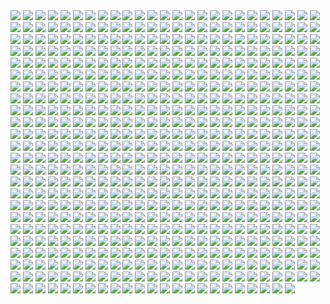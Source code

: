 <img src='./Picture-Directory/54 - pcMYz0L.jpg'>
<img src='./Picture-Directory/26 - v3cZNQf.jpg'>
<img src='./Picture-Directory/tumblr_of60nzQm3g1tle5axo1_540.jpg'>
<img src='./Picture-Directory/kenn-yap-74-03-s.jpg'>
<img src='./Picture-Directory/tom-isaksen-risemyfriend-by-tomisaksen-01.jpg'>
<img src='./Picture-Directory/E640QvVvEpsztxacCzAvaQakwcitnpral4Kqkkfg2jc.jpg'>
<img src='./Picture-Directory/20 - SQ60M8u.jpg'>
<img src='./Picture-Directory/tumblr_o0j538f3pK1txuyy1o1_r1_1280.png'>
<img src='./Picture-Directory/eBrkcX5.jpg'>
<img src='./Picture-Directory/62 - UEtTF31.jpg'>
<img src='./Picture-Directory/Ch8qdxRW0AA0K4v.jpg'>
<img src='./Picture-Directory/30 - 2R9xUd0.jpg'>
<img src='./Picture-Directory/6 - Return of the Jedi.jpg'>
<img src='./Picture-Directory/66 - TIE Fighter.jpg'>
<img src='./Picture-Directory/49 - h4kJlT2.jpg'>
<img src='./Picture-Directory/leonid-kolyagin-xwings-low.jpg'>
<img src='./Picture-Directory/aaron-mcbride-12185030-10208004298011441-1347009825795762880-o.jpg'>
<img src='./Picture-Directory/8qdm4nxvlyyy.jpg'>
<img src='./Picture-Directory/76 - 1qBIY0F.jpg'>
<img src='./Picture-Directory/rodrigo-galdino-1.jpg'>
<img src='./Picture-Directory/Eh1D-2uGpEQMTJDJMpKirC1e-kAm4oFyQDtSXYMD0yI.png'>
<img src='./Picture-Directory/vader_by_f1x_2-d8xkf8h.jpg'>
<img src='./Picture-Directory/Wpi1OfW.png'>
<img src='./Picture-Directory/00001509.png'>
<img src='./Picture-Directory/0hbt0r3dq9px.png'>
<img src='./Picture-Directory/27 - IOUqD50.jpg'>
<img src='./Picture-Directory/gonzalo-flores-kor.jpg'>
<img src='./Picture-Directory/TRtKeIA2KEPLenqZ-bLOMdb0enfAGr4DnO_Ic1hmQHM.jpg'>
<img src='./Picture-Directory/73 - I36rrfr.jpg'>
<img src='./Picture-Directory/cda20e449b0f3fd63035d1ee35a2b4cb-d9tff62.jpg'>
<img src='./Picture-Directory/kylo_ren_by_torynji-da1qg19.jpg'>
<img src='./Picture-Directory/sam-denmark-maullr.jpg'>
<img src='./Picture-Directory/joel-erkkinen-ourladyofstars03web.jpg'>
<img src='./Picture-Directory/gpKPz7v.jpg'>
<img src='./Picture-Directory/a022wjyunbhy.jpg'>
<img src='./Picture-Directory/darthmaul_web_by_qissus-da27ds6.jpg'>
<img src='./Picture-Directory/39 - ile8r3h.jpg'>
<img src='./Picture-Directory/star_wars_pulp__pt_5__princess_and_the_scoundrel_by_tbone310-d68jbay.jpg'>
<img src='./Picture-Directory/purge__by_robbiemcsweeney-d9kjq5i.jpg'>
<img src='./Picture-Directory/65 - S2s3FaV.jpg'>
<img src='./Picture-Directory/tumblr_o6nhsfga2R1u373c5o1_1280.png'>
<img src='./Picture-Directory/3hvscxc6crwy.jpg'>
<img src='./Picture-Directory/bcln9sub7yvy.jpg'>
<img src='./Picture-Directory/captain_rex_by_robert_shane-d879q6l (1).jpg'>
<img src='./Picture-Directory/96w90462qvqx.jpg'>
<img src='./Picture-Directory/49 - R6O6LNV.jpg'>
<img src='./Picture-Directory/64 - 8qSqbWJ.jpg'>
<img src='./Picture-Directory/fPB5lkc.jpg'>
<img src='./Picture-Directory/dmitriy-bessonov-sw-frame-02-fin.jpg'>
<img src='./Picture-Directory/f5kyqaidh6yx.jpg'>
<img src='./Picture-Directory/power_of_the_darkside_by_andyfairhurst-db40y77.jpg'>
<img src='./Picture-Directory/28 - 9i2xpUo.jpg'>
<img src='./Picture-Directory/99_by_dzikawa-d9ko812.jpg'>
<img src='./Picture-Directory/Star-Wars-Battlefront-Twilight-Company-Wallpaper-1366x768.jpg'>
<img src='./Picture-Directory/18 - P7ULTkU.jpg'>
<img src='./Picture-Directory/darren-tan-battle-of-kashyyyk-da.jpg'>
<img src='./Picture-Directory/39 - Wy8sX8L.jpg'>
<img src='./Picture-Directory/14454678_10155201579684692_689319540_n.jpg'>
<img src='./Picture-Directory/YQU6QXZnK0yvnsDSCd72j-4hMvoZrEUtM2fewoxz2RY.jpg'>
<img src='./Picture-Directory/tumblr_oiv5c6i6nl1rc1618o1_500.png'>
<img src='./Picture-Directory/01 - OuSizUw.jpg'>
<img src='./Picture-Directory/71 - YSEi38m.jpg'>
<img src='./Picture-Directory/cW3qzE84g28ccA59bUI1dys1NonsjuJpea8NaorCNr8.png'>
<img src='./Picture-Directory/2HA5i9f.jpg'>
<img src='./Picture-Directory/uj4cYgegBLe2v-FiSAA6T1d6vRQ-QejnIdRSIFTSmKI.jpg'>
<img src='./Picture-Directory/47 - gv8Rahg.jpg'>
<img src='./Picture-Directory/jljCj35.jpg'>
<img src='./Picture-Directory/vtmb1aF.jpg'>
<img src='./Picture-Directory/66 - ys8WAjI.jpg'>
<img src='./Picture-Directory/44 - mIXRwa8.jpg'>
<img src='./Picture-Directory/69 - TScStjh.jpg'>
<img src='./Picture-Directory/micah-brown-star-wars-a-masters-legacy.jpg'>
<img src='./Picture-Directory/7p9igMc.jpg'>
<img src='./Picture-Directory/tumblr_o6fhhzpEuR1s8vxpyo1_1280.jpg'>
<img src='./Picture-Directory/41 - MpGk6wz.jpg'>
<img src='./Picture-Directory/22 - lzDIgxy.jpg'>
<img src='./Picture-Directory/14 - k8kRTdE.jpg'>
<img src='./Picture-Directory/14 - VyZJPE8.jpg'>
<img src='./Picture-Directory/29 - qPvfQ3a.jpg'>
<img src='./Picture-Directory/36 - 82HbYlp.jpg'>
<img src='./Picture-Directory/48 - LApxo7k.jpg'>
<img src='./Picture-Directory/42 - s7VVQdI.jpg'>
<img src='./Picture-Directory/31 - F7LzS1K.jpg'>
<img src='./Picture-Directory/alvaro-jimenez-kylo-ren-forest-color-finalw.jpg'>
<img src='./Picture-Directory/61 - xcXQuB0.jpg'>
<img src='./Picture-Directory/40 - WCSxRjx.jpg'>
<img src='./Picture-Directory/32 - 3rEyp81.jpg'>
<img src='./Picture-Directory/17 - VEbsVce.jpg'>
<img src='./Picture-Directory/stormtrooper_brooke_by_mleth-dajzv98.png'>
<img src='./Picture-Directory/60lReVoEwWS2bNl5aba4cOwjutRXLlWABD32DIEvb6c.jpg'>
<img src='./Picture-Directory/john-burns-img-5387.jpg'>
<img src='./Picture-Directory/ce29c37a2cf8f54c483e352c5996014f.jpg'>
<img src='./Picture-Directory/T0Jl1dN.jpg'>
<img src='./Picture-Directory/49 - XjLs9Ec.jpg'>
<img src='./Picture-Directory/05 - 4uqCBu9.jpg'>
<img src='./Picture-Directory/12 - iUGFHJr.jpg'>
<img src='./Picture-Directory/phelan-a-davion-against-all-odds-by-nathanelhanan-db862fj.jpg'>
<img src='./Picture-Directory/3ed4uVlQk7OuRbY1hWOHsrWGHVYujDGOOX00PhkAGhk.jpg'>
<img src='./Picture-Directory/max-hugo-maul.jpg'>
<img src='./Picture-Directory/6ypi41nti9yx.jpg'>
<img src='./Picture-Directory/tumblr_nkib9zQIAG1u4lxsro1_1280.jpg'>
<img src='./Picture-Directory/shane-molina-k-2s0.jpg'>
<img src='./Picture-Directory/5731-0-1c7acd8b31c761383c5c566ff5113464-artbywucropped.jpg'>
<img src='./Picture-Directory/tumblr_ooiw82vNSQ1sqp37vo2_1280.jpg'>
<img src='./Picture-Directory/04 - m2syxyy.jpg'>
<img src='./Picture-Directory/35 - jrLalQL.jpg'>
<img src='./Picture-Directory/60 - 7BHZhlA.jpg'>
<img src='./Picture-Directory/xp6zmydy6oqx.jpg'>
<img src='./Picture-Directory/guillem-h-pongiluppi-501-st-legion-vader-s-fist-vs-space-cockroaches-7-guillemhp.jpg'>
<img src='./Picture-Directory/sergey-grechanyuk-final-002.jpg'>
<img src='./Picture-Directory/02 - G4xUAWx.jpg'>
<img src='./Picture-Directory/14 - MqGwl19.jpg'>
<img src='./Picture-Directory/luciano-komorizono-s-w-painting-final.jpg'>
<img src='./Picture-Directory/38 - n0t9NJ5.jpg'>
<img src='./Picture-Directory/maul_by_templado-dau6prv.jpg'>
<img src='./Picture-Directory/shane-molina-tank-trooper-final.jpg'>
<img src='./Picture-Directory/26 - rtQB4zT.jpg'>
<img src='./Picture-Directory/5LhZsR1bstvlfDpAGJOtS_VyrzV8dr6UuTWNENCJ1sQ.jpg'>
<img src='./Picture-Directory/tomasz-jedruszek-jedi.jpg'>
<img src='./Picture-Directory/35 - Gb5ZYA2.jpg'>
<img src='./Picture-Directory/OWsVMub.jpg'>
<img src='./Picture-Directory/dylan-kowalski-vadorredemptionfinal.jpg'>
<img src='./Picture-Directory/19 - OIftxOQ.jpg'>
<img src='./Picture-Directory/jeff-wood-2016-06-01-8-32-18.jpg'>
<img src='./Picture-Directory/2McHDAo.jpg'>
<img src='./Picture-Directory/the_force_awakens_by_cylonka-d9lfomf.jpg'>
<img src='./Picture-Directory/jose-l-serrano-silva-leaving-tatooine.jpg'>
<img src='./Picture-Directory/aqony91orr7y.jpg'>
<img src='./Picture-Directory/luca-merli-sands-of-jakku.jpg'>
<img src='./Picture-Directory/alexander-pohl-11221-13-4a8a768b874b85d19f52fe07d12eabac-thelema.jpg'>
<img src='./Picture-Directory/01 - O8876hB.jpg'>
<img src='./Picture-Directory/37 - ptszR3D.jpg'>
<img src='./Picture-Directory/jedi_and_jedi_lite_by_hollyoakhill-d9qpafb.jpg'>
<img src='./Picture-Directory/W3UUxvY.jpg'>
<img src='./Picture-Directory/D5friaT.jpg'>
<img src='./Picture-Directory/f1cgytrnqdox.jpg'>
<img src='./Picture-Directory/47 - 6HNlRpV.jpg'>
<img src='./Picture-Directory/48 - 2L9Klwe.jpg'>
<img src='./Picture-Directory/star_wars__generations_by_daekazu-d9pke9v.jpg'>
<img src='./Picture-Directory/yoNYQHkXOITDXRepEpW_r-Q2fr8UtNemTdexbYDb-NY.jpg'>
<img src='./Picture-Directory/27 - p2oiSom.jpg'>
<img src='./Picture-Directory/53 - vlozy0c.jpg'>
<img src='./Picture-Directory/10 - rN3KVr7.jpg'>
<img src='./Picture-Directory/11 - pXSe9Xa.jpg'>
<img src='./Picture-Directory/RzSQPS6.jpg'>
<img src='./Picture-Directory/luis-gomez-weyler-dooku-11062015.jpg'>
<img src='./Picture-Directory/12 - dyFjAeV.jpg'>
<img src='./Picture-Directory/59 - idPWYku.jpg'>
<img src='./Picture-Directory/52 - 4P53bug.jpg'>
<img src='./Picture-Directory/matt-synowicz-tumblr-o0nipmlf9q1qfbur3o1-1280.jpg'>
<img src='./Picture-Directory/TkZTLHt.jpg'>
<img src='./Picture-Directory/star_wars_by_muratgul-d9ktp9n.jpg'>
<img src='./Picture-Directory/50 - fq1Data.jpg'>
<img src='./Picture-Directory/T6UAZBV-P1RzTwMGaDmDpknlOtZaSPcoGHcpHoRMM3Q.jpg'>
<img src='./Picture-Directory/pixel-jeff-captain-phasma.jpg'>
<img src='./Picture-Directory/raiders_by_wildweasel339-daf0shn.jpg'>
<img src='./Picture-Directory/ronnie-jensen-cloudcity.jpg'>
<img src='./Picture-Directory/tizianobaracchi_i_am_a_jedi_1200_by_thaldir-da3u7pc.jpg'>
<img src='./Picture-Directory/27 - V9frQxh.jpg'>
<img src='./Picture-Directory/marc-cousin-starwarsfinal02.jpg'>
<img src='./Picture-Directory/tumblr_oejbyiuB5X1tky0mao1_1280.png'>
<img src='./Picture-Directory/65 - xwing.jpg'>
<img src='./Picture-Directory/46 - Zimt2pf.jpg'>
<img src='./Picture-Directory/18299007_1410178172408303_7664992713128804352_n.jpg'>
<img src='./Picture-Directory/25 - tUQ4xPX.jpg'>
<img src='./Picture-Directory/63 - EVm47Hz.jpg'>
<img src='./Picture-Directory/tumblr_n2qjzvJmQi1qer2oto1_1280.jpg'>
<img src='./Picture-Directory/01clabzuocpx.jpg'>
<img src='./Picture-Directory/__yoda_my_name_is___by_lehuss-da2ednq.jpg'>
<img src='./Picture-Directory/07 - NRJgAIo.jpg'>
<img src='./Picture-Directory/55 - duBEalK.jpg'>
<img src='./Picture-Directory/JvpRokk.jpg'>
<img src='./Picture-Directory/DBvzBtd.jpg'>
<img src='./Picture-Directory/13713986_291833067835978_1510976533_n.jpg'>
<img src='./Picture-Directory/03 - cWinFdO.jpg'>
<img src='./Picture-Directory/04 - vKIn6Y3.jpg'>
<img src='./Picture-Directory/11 - LkLgpha.jpg'>
<img src='./Picture-Directory/trfBC7u.png'>
<img src='./Picture-Directory/07dgukrwfmry.jpg'>
<img src='./Picture-Directory/daniel-garcia-sw.jpg'>
<img src='./Picture-Directory/gus-mendonca-gm-firstorder-tieinterceptors.jpg'>
<img src='./Picture-Directory/csF5E0R.jpg'>
<img src='./Picture-Directory/32 - 84y8hda.jpg'>
<img src='./Picture-Directory/esteban-barrientos-ahsoka.jpg'>
<img src='./Picture-Directory/renato-scicchitano-screen-final.jpg'>
<img src='./Picture-Directory/simon-liechti-boba-fett-01-small.jpg'>
<img src='./Picture-Directory/hakuna001_by_pixelkitties-d9z01iz.png'>
<img src='./Picture-Directory/56 - XGDPZCa.jpg'>
<img src='./Picture-Directory/3 - Revenge of the Sith.jpg'>
<img src='./Picture-Directory/cristi-balanescu-cristib-nexusofpower.jpg'>
<img src='./Picture-Directory/pCrsRmm.jpg'>
<img src='./Picture-Directory/mark-brooks-vaderdown3cover.jpg'>
<img src='./Picture-Directory/kuat_systems_engineering_eta_4_interceptor_by_shoguneagle-db0syut.jpg'>
<img src='./Picture-Directory/alwyn-talbot-unfinished-busines.jpg'>
<img src='./Picture-Directory/72 - XgLHPfg.jpg'>
<img src='./Picture-Directory/andy-fransen-sw-sd-j.jpg'>
<img src='./Picture-Directory/richard-anderson-tumblr-npfn0ux4is1rmuqvmo1-1280.jpg'>
<img src='./Picture-Directory/54yzxdg4ow7y.jpg'>
<img src='./Picture-Directory/rlaeq8a2f6ay.jpg'>
<img src='./Picture-Directory/han_solo_by_giddygriffin-d8heojx.jpg'>
<img src='./Picture-Directory/dmitriy-kuzin-ilm-art-done2560.jpg'>
<img src='./Picture-Directory/30 - Xui6IK9.jpg'>
<img src='./Picture-Directory/gvqjtcV.jpg'>
<img src='./Picture-Directory/ameen-naksewee-ilm01.jpg'>
<img src='./Picture-Directory/71 - kSwUqMu.jpg'>
<img src='./Picture-Directory/52 - 7baA4eW.jpg'>
<img src='./Picture-Directory/51 - jZyHKRg.jpg'>
<img src='./Picture-Directory/23 - U4U1AbT.jpg'>
<img src='./Picture-Directory/queen_and_princess_by_khallion-d8hudr2.jpg'>
<img src='./Picture-Directory/48 - iO5U6gm.jpg'>
<img src='./Picture-Directory/54 - q2DHA4W.jpg'>
<img src='./Picture-Directory/20 - v4n7jeB.jpg'>
<img src='./Picture-Directory/43 - 5PuwFuy.jpg'>
<img src='./Picture-Directory/benjamin-carre-ob1bhd.jpg'>
<img src='./Picture-Directory/APACpr7.png'>
<img src='./Picture-Directory/4 - A New Hope.jpg'>
<img src='./Picture-Directory/tumblr_o5y55eoU1j1sk51m7o1_1280.jpg'>
<img src='./Picture-Directory/48 - eOVQrAn.jpg'>
<img src='./Picture-Directory/th5xqumklhry.jpg'>
<img src='./Picture-Directory/no_country_for_old_men_by_ornicar-d4mr6uj.jpg'>
<img src='./Picture-Directory/60 - zMNNDV3.jpg'>
<img src='./Picture-Directory/k788gbc41k9y.jpg'>
<img src='./Picture-Directory/36 - M4exYUR.jpg'>
<img src='./Picture-Directory/tumblr_ondz3eve8g1qghj9to1_1280.jpg'>
<img src='./Picture-Directory/pq764a4ul9yx.jpg'>
<img src='./Picture-Directory/e8568033427317.56aa8c6585175.png'>
<img src='./Picture-Directory/oleg-ulianytskyi-template-1920x1080-final-2.jpg'>
<img src='./Picture-Directory/nlobhebe0z7y.jpg'>
<img src='./Picture-Directory/19 - mQyOhp5.jpg'>
<img src='./Picture-Directory/a40af1bbdb666e2691570bcef1451029.jpg'>
<img src='./Picture-Directory/30 - TTGIcoM.jpg'>
<img src='./Picture-Directory/51 - RzUPrzg.jpg'>
<img src='./Picture-Directory/07 - FYvOt6J.jpg'>
<img src='./Picture-Directory/alfonso-pardo-martinez-sw-portrait01-low.jpg'>
<img src='./Picture-Directory/18 - 1PbaG5n.jpg'>
<img src='./Picture-Directory/luIaRDm.jpg'>
<img src='./Picture-Directory/08 - C0EVsYp.jpg'>
<img src='./Picture-Directory/gop-gap-sketch198.jpg'>
<img src='./Picture-Directory/05 - dbQGQ0L.jpg'>
<img src='./Picture-Directory/LeIdVyp.jpg'>
<img src='./Picture-Directory/55 - bWozweg.jpg'>
<img src='./Picture-Directory/rey__lady_of_the_sith_by_cobaltplasma-da1hf7n.jpg'>
<img src='./Picture-Directory/4eglsg4qs68y.jpg'>
<img src='./Picture-Directory/nagy-norbert-millennium-falcon.jpg'>
<img src='./Picture-Directory/22 - tCj8uhf.jpg'>
<img src='./Picture-Directory/ItmVuT6.jpg'>
<img src='./Picture-Directory/kylo_ren_by_blazbaros-da7685k.png'>
<img src='./Picture-Directory/09 - 0qLxdbp.jpg'>
<img src='./Picture-Directory/alvaro-c-escudero-05.jpg'>
<img src='./Picture-Directory/61 - mddYFHW.jpg'>
<img src='./Picture-Directory/40 - 3SqwU9H.jpg'>
<img src='./Picture-Directory/nihat-gokcen-anakin.jpg'>
<img src='./Picture-Directory/dXTuF30.jpg'>
<img src='./Picture-Directory/1l3jw2q9mdjx.jpg'>
<img src='./Picture-Directory/57 - t7gC1bh.jpg'>
<img src='./Picture-Directory/PDEg5qQ.png'>
<img src='./Picture-Directory/14 - fbXU43D.jpg'>
<img src='./Picture-Directory/A4g_fo_j-z5kM9XSpYsjVFkMdLKlF9j5dso0qSwrURI.jpg'>
<img src='./Picture-Directory/yagadc1t4qnx.jpg'>
<img src='./Picture-Directory/41 - h6CUpb6.jpg'>
<img src='./Picture-Directory/episode_viii_luke_by_800poundproductions-da1gt94.jpg'>
<img src='./Picture-Directory/tumblr_o0se10xPRh1u4lxsro2_1280.jpg'>
<img src='./Picture-Directory/08 - YR1TeT4.jpg'>
<img src='./Picture-Directory/NSaXUS6.png'>
<img src='./Picture-Directory/09 - ncXoqup.jpg'>
<img src='./Picture-Directory/dylan-kowalski-starwarsbattle1080web.jpg'>
<img src='./Picture-Directory/08 - MRSwNfi.jpg'>
<img src='./Picture-Directory/jason-campbell-jckeyframe1.jpg'>
<img src='./Picture-Directory/33 - ukIboMx.jpg'>
<img src='./Picture-Directory/darth_vader___speeder_bike_attack_by_rhymesyndicate-d4jcxe7.jpg'>
<img src='./Picture-Directory/15 - GmN0Cq4.jpg'>
<img src='./Picture-Directory/5oRBfzn.jpg'>
<img src='./Picture-Directory/06 - PEwsHFr.jpg'>
<img src='./Picture-Directory/29 - fmq9bBJ.jpg'>
<img src='./Picture-Directory/j-c-park-sw01.jpg'>
<img src='./Picture-Directory/paul-canavan-paulscottcanavan-jarjar.jpg'>
<img src='./Picture-Directory/darren-tan-ahsoka-da.jpg'>
<img src='./Picture-Directory/ksenia-zelentsova-web.jpg'>
<img src='./Picture-Directory/75 - Sn0hJWR.jpg'>
<img src='./Picture-Directory/5 - The Empire Strikes Back.jpg'>
<img src='./Picture-Directory/the_silverfox_and_the_sexy_beast_by_blazbaros-damnczv.png'>
<img src='./Picture-Directory/45 - 89q0xBW.jpg'>
<img src='./Picture-Directory/mist-xg-vds.jpg'>
<img src='./Picture-Directory/-rey-s.jpg'>
<img src='./Picture-Directory/WQixz51.png'>
<img src='./Picture-Directory/5Z84DKN.jpg'>
<img src='./Picture-Directory/17932308_1778631029116806_6239004966028050432_n.jpg'>
<img src='./Picture-Directory/47 - 52qxIne.jpg'>
<img src='./Picture-Directory/the_courage_of_stars_by_lauratolton-daemhf2.jpg'>
<img src='./Picture-Directory/joshua-bowles-the-moment-1.jpg'>
<img src='./Picture-Directory/ilm_art_department_challenge__the_job___stampede_by_mattrhodesart-dah3o58.jpg'>
<img src='./Picture-Directory/shane-molina-4k-stormtrooper-printoff.jpg'>
<img src='./Picture-Directory/22 - LGIdNZq.jpg'>
<img src='./Picture-Directory/star_wars_collab___grievous_by_wynahiros.jpg'>
<img src='./Picture-Directory/sq8m6GH.jpg'>
<img src='./Picture-Directory/rey_by_wojtekfus-da1dsh6.png'>
<img src='./Picture-Directory/36 - JoDQ1Nb.jpg'>
<img src='./Picture-Directory/44 - fhzHbf0.jpg'>
<img src='./Picture-Directory/34 - 1xe1da8.jpg'>
<img src='./Picture-Directory/51 - LZI0bUC.jpg'>
<img src='./Picture-Directory/XwYNtTb.jpg'>
<img src='./Picture-Directory/54 - tAexzUd.jpg'>
<img src='./Picture-Directory/14459794_10155201579714692_1876223530_n.jpg'>
<img src='./Picture-Directory/2 - Attack of the Clones.jpg'>
<img src='./Picture-Directory/03 - glS1UUq.jpg'>
<img src='./Picture-Directory/18580972_168586533673392_5364136740766351360_n.jpg'>
<img src='./Picture-Directory/guillem-h-pongiluppi-guillemhp-darth-maul-rebels.jpg'>
<img src='./Picture-Directory/mz1HITu.jpg'>
<img src='./Picture-Directory/13640755_10153675750452452_3879939042306576891_o.jpg'>
<img src='./Picture-Directory/20 - pRESzRv.jpg'>
<img src='./Picture-Directory/0ikrx75aznux.jpg'>
<img src='./Picture-Directory/04 - DEPvTPZ.jpg'>
<img src='./Picture-Directory/3lWd6Xt.jpg'>
<img src='./Picture-Directory/kevin-mckenna-shadow-of-the-master.jpg'>
<img src='./Picture-Directory/56 - 1WjgBCo.jpg'>
<img src='./Picture-Directory/12 - K7XIsri.jpg'>
<img src='./Picture-Directory/ancient_order_by_adamburn-d9ku80b.jpg'>
<img src='./Picture-Directory/marek-madej-crash-final.jpg'>
<img src='./Picture-Directory/morgan-yon-11207-1-85088bf0d516e201ad13745634d86dd5-morganyon.jpg'>
<img src='./Picture-Directory/43 - EXqhKGT.jpg'>
<img src='./Picture-Directory/wbeaavged7jx.jpg'>
<img src='./Picture-Directory/r6vJKzI.jpg'>
<img src='./Picture-Directory/63 - QY0KqS6.png'>
<img src='./Picture-Directory/dia_noga_by_devburmak-d6sgmnf.jpg'>
<img src='./Picture-Directory/edouard-groult-imperial-troops-90.jpg'>
<img src='./Picture-Directory/pm2Lozd.jpg'>
<img src='./Picture-Directory/31 - wuasgk5.jpg'>
<img src='./Picture-Directory/13 - XqmV1MJ.jpg'>
<img src='./Picture-Directory/67 - fatjdtc.jpg'>
<img src='./Picture-Directory/13 - NuM1CVA.jpg'>
<img src='./Picture-Directory/13 - 00ETUwD.jpg'>
<img src='./Picture-Directory/21 - u2rSYo2.jpg'>
<img src='./Picture-Directory/christian-piccolo-solo-final-post-notext.jpg'>
<img src='./Picture-Directory/ilm_art_department_challenge__the_job___twelve__by_mattrhodesart-dah3ova.jpg'>
<img src='./Picture-Directory/fares-maese-swx01-1318-obsidian-squadron-pilot-464-jorgemaese.jpg'>
<img src='./Picture-Directory/benjamin-carre-knight-errant-02-cover-hd.jpg'>
<img src='./Picture-Directory/28 - EzmJdkK.jpg'>
<img src='./Picture-Directory/martyna-maksimiuk-04-scena-1-r2-d2-pedzi-z-kwiatami.jpg'>
<img src='./Picture-Directory/KVn9Pn1.jpg'>
<img src='./Picture-Directory/darth_maul__ravager__by_soulstryder210-d9tgsk5.jpg'>
<img src='./Picture-Directory/36 - wIoxxL7.jpg'>
<img src='./Picture-Directory/clone_wars_by_papayoufr-d49mq85.jpg'>
<img src='./Picture-Directory/dimitrije-miljus-sithversion2v2v223v2v31v2-almost-done1-almost-aaaaand-just-a-little-more-done1.jpg'>
<img src='./Picture-Directory/23 - FDuhex0.jpg'>
<img src='./Picture-Directory/renderfin_by_adamkop-dahncrp.jpg'>
<img src='./Picture-Directory/ht4uz1rpkaky.jpg'>
<img src='./Picture-Directory/40 - oPEgWCc.jpg'>
<img src='./Picture-Directory/mateusz-lenart-searching-for-luke-mateusz-lenart.jpg'>
<img src='./Picture-Directory/28 - 2IGKEnH.png'>
<img src='./Picture-Directory/67 - fcR9rxY.jpg'>
<img src='./Picture-Directory/star_wars___the_pursuit_by_graphix17-d9w1jqm.png'>
<img src='./Picture-Directory/stjWRNh.jpg'>
<img src='./Picture-Directory/lonely_luke_by_jfivemedia-da3o7wz.jpg'>
<img src='./Picture-Directory/petri-rahkola-wookie.jpg'>
<img src='./Picture-Directory/joshua-viers-welcomeceremony.jpg'>
<img src='./Picture-Directory/01 - MmbqRrT.jpg'>
<img src='./Picture-Directory/LjJeHqE.jpg'>
<img src='./Picture-Directory/31 - yOXR9Sc.jpg'>
<img src='./Picture-Directory/43 - 7QSAagN.jpg'>
<img src='./Picture-Directory/jb-casacop-hunt-them-down-post.jpg'>
<img src='./Picture-Directory/anakin_skywalker_by_elforim-d5i9nhb.jpg'>
<img src='./Picture-Directory/38 - oy3akqm.jpg'>
<img src='./Picture-Directory/65 - QDhAsQq.jpg'>
<img src='./Picture-Directory/24 - tcD9kwI.jpg'>
<img src='./Picture-Directory/39 - JDJMMM2.jpg'>
<img src='./Picture-Directory/piper-thibodeau-dp1106-s.jpg'>
<img src='./Picture-Directory/ER60mnj.jpg'>
<img src='./Picture-Directory/-image.jpg'>
<img src='./Picture-Directory/62 - XZh3SUC.jpg'>
<img src='./Picture-Directory/66 - 1HknqmB.jpg'>
<img src='./Picture-Directory/vlINW4Z.jpg'>
<img src='./Picture-Directory/juan-de-la-cruz-dark-rey-4.jpg'>
<img src='./Picture-Directory/ahsoka_tano_by_livioramondelli-d9zj7la.jpg'>
<img src='./Picture-Directory/33 - yiYtEm3.jpg'>
<img src='./Picture-Directory/53 - uk4GMmi.jpg'>
<img src='./Picture-Directory/jason-roll-12189057-10206417245364591-5116209124765445727-n.jpg'>
<img src='./Picture-Directory/we_re_not_done_yet__by_jodeee-d9rp5v9.png'>
<img src='./Picture-Directory/bounty_hunters___boba_fett_by_jacobtwitchellart-db25b59.jpg'>
<img src='./Picture-Directory/gustavo-vaz-leia.jpg'>
<img src='./Picture-Directory/52 - 8smPbXw.jpg'>
<img src='./Picture-Directory/sw_fan_art_by_danai_k-d66g7p4.jpg'>
<img src='./Picture-Directory/41 - mFvGh0O.png'>
<img src='./Picture-Directory/59 - 4ESbWh4.jpg'>
<img src='./Picture-Directory/16 - OoTEqcB.jpg'>
<img src='./Picture-Directory/18443130_1893340190924619_690770142950326272_n.jpg'>
<img src='./Picture-Directory/64 - g0fiWNK.jpg'>
<img src='./Picture-Directory/tumblr_o2m8qguLDQ1u4bf6po1_1280.jpg'>
<img src='./Picture-Directory/51 - 1Jv8JNV.jpg'>
<img src='./Picture-Directory/petri-rahkola-bobafette4.jpg'>
<img src='./Picture-Directory/42 - QrkEA6b.jpg'>
<img src='./Picture-Directory/rey_by_livioramondelli-da7ajtp.jpg'>
<img src='./Picture-Directory/5rjcreepwi6y.jpg'>
<img src='./Picture-Directory/18298301_1684870695151733_765555603861929984_n.jpg'>
<img src='./Picture-Directory/11 - IPvlegE.jpg'>
<img src='./Picture-Directory/fabiano-godoi-dart-vader-proj-jedi.jpg'>
<img src='./Picture-Directory/52 - KKO9v6Z.jpg'>
<img src='./Picture-Directory/clinton-felker-msff-giveaway-dj-c-felker-24x14-copy.jpg'>
<img src='./Picture-Directory/46 - GAhrYBi.jpg'>
<img src='./Picture-Directory/brian-matyas-imperial-hangar.jpg'>
<img src='./Picture-Directory/peter-toufidis-xwings-scene-1-newlayout-woldxwings-v26a-bundled3-0011-v06a.jpg'>
<img src='./Picture-Directory/matt-lau-space-like-star-wars-black-like-maul.jpg'>
<img src='./Picture-Directory/05 - n0Xm4lg.jpg'>
<img src='./Picture-Directory/1 - The Phantom Menace.jpg'>
<img src='./Picture-Directory/rey___ep_viii_concept_by_hidrico-d9w14zu.jpg'>
<img src='./Picture-Directory/warrior_by_oldrepublicart-da6hspl.jpg'>
<img src='./Picture-Directory/53 - MOwYpDe.jpg'>
<img src='./Picture-Directory/50 - Ve3WYUj.jpg'>
<img src='./Picture-Directory/starwars_fanart_by_nicolassiner-da5uggu.jpg'>
<img src='./Picture-Directory/josh-robinson-maythe4thbwithyou.jpg'>
<img src='./Picture-Directory/74 - Y669oN0.jpg'>
<img src='./Picture-Directory/e4bc4ceae15f52e431ebdd898d26f36e-d7fdw5e.jpg'>
<img src='./Picture-Directory/23 - ckcK4Tj.jpg'>
<img src='./Picture-Directory/h8qbeosi1s7y.jpg'>
<img src='./Picture-Directory/zd4s6jst3stx.jpg'>
<img src='./Picture-Directory/christian-waggoner-2016-05-14-20-27-52.jpg'>
<img src='./Picture-Directory/70e43775e50767efe220b50bbe5de195-d3jmfsu.jpg'>
<img src='./Picture-Directory/70 - MfaHUiO.jpg'>
<img src='./Picture-Directory/15 - qeOec8I.jpg'>
<img src='./Picture-Directory/18011718_206436746518752_2333567504145711104_n.jpg'>
<img src='./Picture-Directory/podHubt.jpg'>
<img src='./Picture-Directory/HF4JYbI.jpg'>
<img src='./Picture-Directory/09 - P31lorx.jpg'>
<img src='./Picture-Directory/ZBoRzU15gtEMoS44QW-mNtg5Kdp43frBuJKwCauoXrE.jpg'>
<img src='./Picture-Directory/43 - hQpcaFU.jpg'>
<img src='./Picture-Directory/juhani__kotor__by_elucidator-d9rwdoy.jpg'>
<img src='./Picture-Directory/training_day_by_ornicar.jpg'>
<img src='./Picture-Directory/10 - 6fKpkXB.jpg'>
<img src='./Picture-Directory/xCB47F0.jpg'>
<img src='./Picture-Directory/cristi-balanescu-cristib-ravnaraan.jpg'>
<img src='./Picture-Directory/33 - mikNH5d.jpg'>
<img src='./Picture-Directory/22 - uv2TuK0.jpg'>
<img src='./Picture-Directory/73 - 8QeKdsq.jpg'>
<img src='./Picture-Directory/michael-nozinich-untitled-artwork-2.jpg'>
<img src='./Picture-Directory/jarreau-wimberly-swc30-13815-forcefocus-jarreauwimberly-revis.jpg'>
<img src='./Picture-Directory/34 - hMNFdik.jpg'>
<img src='./Picture-Directory/68 - k70Dlp4.jpg'>
<img src='./Picture-Directory/darth_maul_by_tabechan-d9z878f.jpg'>
<img src='./Picture-Directory/crystal-sully-revengebycrystalsully.jpg'>
<img src='./Picture-Directory/30 - HmpoIgw.jpg'>
<img src='./Picture-Directory/06 - WfZV0QW.jpg'>
<img src='./Picture-Directory/32 - XUTBivf.jpg'>
<img src='./Picture-Directory/07 - UtEQQdy.jpg'>
<img src='./Picture-Directory/18 - 7HVSQuN.jpg'>
<img src='./Picture-Directory/6okvuqw.jpg'>
<img src='./Picture-Directory/the_inquisitor_by_darthtemoc-d81hefq.jpg'>
<img src='./Picture-Directory/ixn9b7sk1z7y.jpg'>
<img src='./Picture-Directory/09 - QyH8PDy.jpg'>
<img src='./Picture-Directory/42 - iKOwzFi.jpg'>
<img src='./Picture-Directory/final_installation_prv_da_by_julian_faylona-dag3rrj.jpg'>
<img src='./Picture-Directory/25 - pH9Q41q.jpg'>
<img src='./Picture-Directory/dan-luvisi-restorationluvisifett.jpg'>
<img src='./Picture-Directory/04 - gNLvKfg.jpg'>
<img src='./Picture-Directory/skywalkers_by_tuliipiie-dabrxwp.jpg'>
<img src='./Picture-Directory/58 - ICVMVrl.jpg'>
<img src='./Picture-Directory/renegade_by_raikoh_illust-dakq778.jpg'>
<img src='./Picture-Directory/1seHTdr.jpg'>
<img src='./Picture-Directory/16 - e8I351w.jpg'>
<img src='./Picture-Directory/florent-lebrun-ilm-challenge-hoth-fl-v001.jpg'>
<img src='./Picture-Directory/32 - RsoqZar.jpg'>
<img src='./Picture-Directory/denni-andria-bobafett-vs-predator.jpg'>
<img src='./Picture-Directory/aaron-mcbride-20822-10206281666186722-6443139003106845627-n.jpg'>
<img src='./Picture-Directory/darth_vader_by_neilmcclements-d5iueb2.jpg'>
<img src='./Picture-Directory/71cur6z9x92z.jpg'>
<img src='./Picture-Directory/49 - 4XhD2kv.jpg'>
<img src='./Picture-Directory/rita-ramirez-pulido-rey-y-bb8-260.jpg'>
<img src='./Picture-Directory/40 - 1jiayvm.jpg'>
<img src='./Picture-Directory/57 - i7ij3KF.jpg'>
<img src='./Picture-Directory/19 - UhlFYSE.jpg'>
<img src='./Picture-Directory/62 - p2p8vkW.jpg'>
<img src='./Picture-Directory/29 - UVdF8nt.jpg'>
<img src='./Picture-Directory/james-bousema-chrome-trooper.jpg'>
<img src='./Picture-Directory/15 - M9BmBeh.jpg'>
<img src='./Picture-Directory/5ZwPh1g.jpg'>
<img src='./Picture-Directory/star_wars___the_wizard_and_the_demon_by_andrewkwan-d8q4ww5.jpg'>
<img src='./Picture-Directory/afGiCjX.jpg'>
<img src='./Picture-Directory/39 - EeSHQTE.jpg'>
<img src='./Picture-Directory/57 - 86LzSgt.jpg'>
<img src='./Picture-Directory/f1059ivkhs6y.jpg'>
<img src='./Picture-Directory/tumblr_o50tl0Kyww1sk51m7o1_1280.jpg'>
<img src='./Picture-Directory/ronnie-jensen-30-years-after.jpg'>
<img src='./Picture-Directory/fan-gao-11046-2-fe4c496730ba9efe08a8137bbbbcd49c-fgao1.jpg'>
<img src='./Picture-Directory/46 - 0yZzPsB.jpg'>
<img src='./Picture-Directory/niGLiYn.jpg'>
<img src='./Picture-Directory/ig2nazyt4ity.jpg'>
<img src='./Picture-Directory/timur-dairbayev-starwars.jpg'>
<img src='./Picture-Directory/vincent-tanguay-saintgenesis-darth-rey.jpg'>
<img src='./Picture-Directory/90xYTfi.jpg'>
<img src='./Picture-Directory/37 - sx2602i.jpg'>
<img src='./Picture-Directory/onder-kilavuz-at-sts.jpg'>
<img src='./Picture-Directory/um8lt9lpvfay.jpg'>
<img src='./Picture-Directory/fabio-sanches-ben-v5.jpg'>
<img src='./Picture-Directory/maul_wip_by_uncannyknack-d9xrjkz.jpg'>
<img src='./Picture-Directory/charlotte-lebreton-leia.jpg'>
<img src='./Picture-Directory/alvaro-jimenez-kylo-ren-forest-color-finalw (1).jpg'>
<img src='./Picture-Directory/46 - vO9mF5S.jpg'>
<img src='./Picture-Directory/garret-aj-kyber-canyon.jpg'>
<img src='./Picture-Directory/joan-redondo-empireonyavin1.jpg'>
<img src='./Picture-Directory/35 - qb6jXXm.jpg'>
<img src='./Picture-Directory/cecilia-g-f-darthrevan.jpg'>
<img src='./Picture-Directory/56 - JLBsdbi.jpg'>
<img src='./Picture-Directory/mwo4aoq.jpg'>
<img src='./Picture-Directory/jrjurf1pv02y.jpg'>
<img src='./Picture-Directory/JuOpsei.jpg'>
<img src='./Picture-Directory/marc-simonetti-capa-star-wars-web.jpg'>
<img src='./Picture-Directory/34 - uzQaKy4.jpg'>
<img src='./Picture-Directory/74 - pfNBa6m.jpg'>
<img src='./Picture-Directory/lady_jedi__rey_by_fouetfou-d9v8qsy.png'>
<img src='./Picture-Directory/zaojidk0649y.png'>
<img src='./Picture-Directory/17 - 1iTMzyJ.jpg'>
<img src='./Picture-Directory/0gmvru16v0jx.jpg'>
<img src='./Picture-Directory/robin-har-jyn.jpg'>
<img src='./Picture-Directory/tumblr_ooz2gxPUj31qkya43o1_1280.jpg'>
<img src='./Picture-Directory/06 - MmGBqVM.png'>
<img src='./Picture-Directory/darth_maul_by_neilmcclements-d66fma6.jpg'>
<img src='./Picture-Directory/rey_by_nikitalaneev-da494jg.jpg'>
<img src='./Picture-Directory/X0DFbDH.jpg'>
<img src='./Picture-Directory/carmen-cornet-gri.jpg'>
<img src='./Picture-Directory/lucas-leger-dv.jpg'>
<img src='./Picture-Directory/joey-zhang-every-victory-has-its-price.jpg'>
<img src='./Picture-Directory/02 - CQG5FKx.jpg'>
<img src='./Picture-Directory/adam-roush-sw-snips-4-w.jpg'>
<img src='./Picture-Directory/1VswHjg.jpg'>
<img src='./Picture-Directory/03 - sFnCpS1.jpg'>
<img src='./Picture-Directory/swuEKty.png'>
<img src='./Picture-Directory/george-damiani-cam-plano-geral-full.jpg'>
<img src='./Picture-Directory/uIv99UK.jpg'>
<img src='./Picture-Directory/42 - IdQJQlV.jpg'>
<img src='./Picture-Directory/rostyslav-zagornov-tuscanraider.jpg'>
<img src='./Picture-Directory/34 - t7kv6rH.jpg'>
<img src='./Picture-Directory/02 - rHm6wWD.jpg'>
<img src='./Picture-Directory/G6HfU0N.jpg'>
<img src='./Picture-Directory/33 - kzqyxJK.jpg'>
<img src='./Picture-Directory/ehda2mU.jpg'>
<img src='./Picture-Directory/juan-martin-wallpaper.jpg'>
<img src='./Picture-Directory/darth_vader_by_timrees-db9je5o.png'>
<img src='./Picture-Directory/10 - 6nOEYTR.jpg'>
<img src='./Picture-Directory/mjhbrXu.jpg'>
<img src='./Picture-Directory/vader_by_rahzzah-d7x9dqf.jpg'>
<img src='./Picture-Directory/star+wars+through+the+wreckage.jpg'>
<img src='./Picture-Directory/tumblr_nfe9iwuDBq1rvs9h9o1_1280.jpg'>
<img src='./Picture-Directory/15 - UTcsNQO.jpg'>
<img src='./Picture-Directory/11 - ACCMVG6.jpg'>
<img src='./Picture-Directory/joakim-ericsson-yodapicsmall.jpg'>
<img src='./Picture-Directory/OKTbETv.jpg'>
<img src='./Picture-Directory/WLbLlvm.jpg'>
<img src='./Picture-Directory/19 - FdBvduy.jpg'>
<img src='./Picture-Directory/ross-tran-rey-web-final.jpg'>
<img src='./Picture-Directory/60 - fg6gTbM.jpg'>
<img src='./Picture-Directory/18 - UvGUfOr.jpg'>
<img src='./Picture-Directory/saby-menyhei-drtulp-final-8bit-v001.jpg'>
<img src='./Picture-Directory/conor-burke-conorburke-sithlady.jpg'>
<img src='./Picture-Directory/38 - KeT5KrI.jpg'>
<img src='./Picture-Directory/ZvJtfPM5bToZeQb0lKHhKeHhxjdFwR5vWYXQ7uJ5TlM.jpg'>
<img src='./Picture-Directory/jb-casacop-gsi0n-11779-darthvader-jbcasacop-post.jpg'>
<img src='./Picture-Directory/PTZHdoq.jpg'>
<img src='./Picture-Directory/o8nv27o89nsy.jpg'>
<img src='./Picture-Directory/CraP2lB.jpg'>
<img src='./Picture-Directory/claire-hummel-mos-eisley-morning-by-shoomlah-d9k61gm.jpg'>
<img src='./Picture-Directory/michael-matsumoto-awakened-set-final-watermark-02.jpg'>
<img src='./Picture-Directory/prince-mahlangu-assault-on-hoth-4.jpg'>
<img src='./Picture-Directory/24 - ut90LX5.jpg'>
<img src='./Picture-Directory/R3IEC36.jpg'>
<img src='./Picture-Directory/vadersplat_by_deviantapplestudios-d9550f8.jpg'>
<img src='./Picture-Directory/21 - vqpeClQ.jpg'>
<img src='./Picture-Directory/13 - GdwwIo2.jpg'>
<img src='./Picture-Directory/37 - hvHtMdL.jpg'>
<img src='./Picture-Directory/tumblr_on7ckl0lcw1tqp6oco1_1280.jpg'>
<img src='./Picture-Directory/aaron-mcbride-13718757-10210038490184974-7859078526110970151-n.jpg'>
<img src='./Picture-Directory/guillem-h-pongiluppi-guillemhp-theride-6.jpg'>
<img src='./Picture-Directory/06 - y3x5ATp.png'>
<img src='./Picture-Directory/02 - dqfOSJD.jpg'>
<img src='./Picture-Directory/dejan-mijatovic-star-wars-ilm-challenge-02-step11.jpg'>
<img src='./Picture-Directory/21 - iMxtvf3.jpg'>
<img src='./Picture-Directory/63 - sg09hzg.jpg'>
<img src='./Picture-Directory/16 - wx6hNBR.jpg'>
<img src='./Picture-Directory/45 - 1oVCMSB.jpg'>
<img src='./Picture-Directory/tumblr_o0e99rkVKC1rbpsu3o1_1280.jpg'>
<img src='./Picture-Directory/ba5ccf137d371a98328ee68f23828223-dajnnjn.png'>
<img src='./Picture-Directory/41 - DvUSbYd.jpg'>
<img src='./Picture-Directory/xia-taptara-luke-rey-last-jedi-insta.jpg'>
<img src='./Picture-Directory/20c1a443003565.57e02675801a7.jpg'>
<img src='./Picture-Directory/fan-gao-11046-1-21d3842216ec749f60c9f77153b65089-fgao1.jpg'>
<img src='./Picture-Directory/yyVif7pKJQ4ZIucBVIgfOI8SNXTT6ggt2GL8TvEuIaM.jpg'>
<img src='./Picture-Directory/59 - k0nNLPJ.jpg'>
<img src='./Picture-Directory/20 - YcfwNBV.jpg'>
<img src='./Picture-Directory/StarWars Stitch.jpg'>
<img src='./Picture-Directory/07 - wdIlgiT.jpg'>
<img src='./Picture-Directory/max-hugo-star-wars-fanart-lost-duel-1-final.jpg'>
<img src='./Picture-Directory/guarding_the_wing__star_wars_by_madboni-d7vq83n.jpg'>
<img src='./Picture-Directory/08 - FmlM7Fj.jpg'>
<img src='./Picture-Directory/72 - 6ueeHFC.jpg'>
<img src='./Picture-Directory/tomasz-jedruszek-swartstation.jpg'>
<img src='./Picture-Directory/17932001_135854803619403_5457363421152411648_n.jpg'>
<img src='./Picture-Directory/starwars___what_will_we_have_for_dinner_by_rogierb-d9yvloz.jpg'>
<img src='./Picture-Directory/pablo-carpio-slave2.jpg'>
<img src='./Picture-Directory/m3qz4Zg.jpg'>
<img src='./Picture-Directory/wojtek-fus-never-tell-me-the-odds-lq.jpg'>
<img src='./Picture-Directory/01 - M6I1Q95.jpg'>
